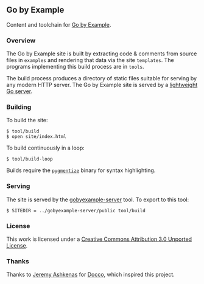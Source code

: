 ## Go by Example

Content and toolchain for [Go by Example](https://gobyexample.com).


### Overview

The Go by Example site is built by extracting code &
comments from source files in `examples` and rendering
that data via the site `templates`. The programs
implementing this build process are in `tools`.

The build process produces a directory of static files
suitable for serving by any modern HTTP server. The
Go by Example site is served by a
[lightweight Go server](https://github.com/mmcgrana/gobyexample-server).


### Building

To build the site:

```console
$ tool/build
$ open site/index.html
```

To build continuously in a loop:

```console
$ tool/build-loop
```

Builds require the [`pygmentize`](http://pygments.org/)
binary for syntax highlighting.


### Serving

The site is served by the [gobyexample-server](https://github.com/mmcgrana/gobyexample-server)
tool. To export to this tool:

```console
$ SITEDIR = ../gobyexample-server/public tool/build
```


### License

This work is licensed under a
[Creative Commons Attribution 3.0 Unported License](http://creativecommons.org/licenses/by/3.0/).


### Thanks

Thanks to [Jeremy Ashkenas](https://github.com/jashkenas)
for [Docco](http://jashkenas.github.com/docco/), which
inspired this project.

